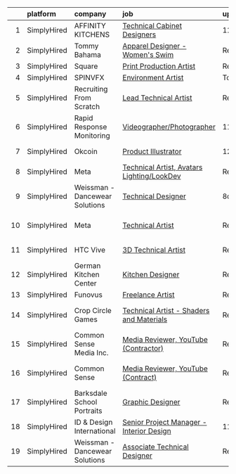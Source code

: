 

|    | platform    | company                        | job                                                                                                                                                     | update_time   | location                      |
|---:|:------------|:-------------------------------|:--------------------------------------------------------------------------------------------------------------------------------------------------------|:--------------|:------------------------------|
|  1 | SimplyHired | AFFINITY KITCHENS              | [Technical Cabinet Designers](https://www.simplyhired.com/job/keOLWx-ZhXYIeRVAf2eTOMs8LWNHZkyTvt1MjrGPGvCpOH86b8f3uQ?q=technical+artist)                | 11d           | Scottsdale, AZ                |
|  2 | SimplyHired | Tommy Bahama                   | [Apparel Designer - Women's Swim](https://www.simplyhired.com/job/e2SlIpbUUKdXB6d7Nzet4QjnYKJm7aT0ceGcpb1RbvPSVR1XcUi5aA?q=technical+artist)            | Recently      | Seattle, WA                   |
|  3 | SimplyHired | Square                         | [Print Production Artist](https://www.simplyhired.com/job/MJ53lR1O-jHyiBIlDsQFE-2wrd0CGwbpMN7IKUWrrMZD7K0TU3UiJg?q=technical+artist)                    | Recently      | Remote                        |
|  4 | SimplyHired | SPINVFX                        | [Environment Artist](https://www.simplyhired.com/job/Bb9qgnBvKuHB_lL8-LcjsjUtNjoMqK5Vdw98FV74-4EU4JMXaXObLg?q=technical+artist)                         | Today         | Atlanta, GA                   |
|  5 | SimplyHired | Recruiting From Scratch        | [Lead Technical Artist](https://www.simplyhired.com/job/xVih8ahrBixqE7xpqRCtdBD0YItRloT_TyqFv4FGSzcIqb5AQyn7UA?q=technical+artist)                      | Recently      | Pleasanton, CA +126 locations |
|  6 | SimplyHired | Rapid Response Monitoring      | [Videographer/Photographer](https://www.simplyhired.com/job/vmoqUtdyWf3P_2laxGqkDY76dnvJKApaVohb0u7KWAnnDSPBxebdrA?q=technical+artist)                  | 11d           | Syracuse, NY                  |
|  7 | SimplyHired | Okcoin                         | [Product Illustrator](https://www.simplyhired.com/job/mL-Z4mwQLxeXhimvBJcZr-j2vSiQYzFN2pDoIcSdX75dHzYka28MQw?q=technical+artist)                        | 12d           | San Jose, CA                  |
|  8 | SimplyHired | Meta                           | [Technical Artist, Avatars Lighting/LookDev](https://www.simplyhired.com/job/fi97us5G3Jr2OLUdIlBnIvXBI2bnLmu-2_JEYJhOIrCTcSWfnqx3Jw?q=technical+artist) | Recently      | Remote +3 locations           |
|  9 | SimplyHired | Weissman - Dancewear Solutions | [Technical Designer](https://www.simplyhired.com/job/-WlrExIwz0fN_7GPwDXzeHZTjE1zpGAatQhb-bViXC2PFDUCUOmtbg?q=technical+artist)                         | 8d            | St. Louis, MO                 |
| 10 | SimplyHired | Meta                           | [Technical Artist](https://www.simplyhired.com/job/ZHrcYCCZ4eAwivCDVUyJ5b-lpHivwKuDthZeAbaGrxjCoQ9oCumHKw?q=technical+artist)                           | Recently      | Durham, NC +9 locations       |
| 11 | SimplyHired | HTC Vive                       | [3D Technical Artist](https://www.simplyhired.com/job/piZOsUVKq9FNAk6o6vjCXh81qYh2KdyV_4rpIR9xgU43P4UR8zMBgA?q=technical+artist)                        | Recently      | Remote +1 location            |
| 12 | SimplyHired | German Kitchen Center          | [Kitchen Designer](https://www.simplyhired.com/job/y6WW0hOApXkLhhnExb3Q69WR5QeMNRse_OUiKzsCpzIx0Wwryv1mgg?q=technical+artist)                           | Recently      | Orlando, FL                   |
| 13 | SimplyHired | Funovus                        | [Freelance Artist](https://www.simplyhired.com/job/wucjFvZG2JRNmwrYnLbwDVT3_DRVHLxMd8BzmWlUbytgTfm8cythdg?q=technical+artist)                           | Recently      | Remote                        |
| 14 | SimplyHired | Crop Circle Games              | [Technical Artist - Shaders and Materials](https://www.simplyhired.com/job/9LEI-ViV5gbrNfQDkJmGZ_MRVVbhq9VWz5RpbyHFKIlg7SZAoJCoow?q=technical+artist)   | Recently      | San Francisco, CA             |
| 15 | SimplyHired | Common Sense Media Inc.        | [Media Reviewer, YouTube (Contractor)](https://www.simplyhired.com/job/wtYbOQfgjrJ7NvBbos35p__9bXc5jXai7oSO4z4ZeGZjKb0_3YeK7w?q=technical+artist)       | Recently      | San Francisco, CA             |
| 16 | SimplyHired | Common Sense                   | [Media Reviewer, YouTube (Contract)](https://www.simplyhired.com/job/QvKR49OnD5qw7GBhMd45MFsPzVyRstZxlv_CpLiZzfMcR2hgmOSbAg?q=technical+artist)         | Recently      | San Francisco, CA             |
| 17 | SimplyHired | Barksdale School Portraits     | [Graphic Designer](https://www.simplyhired.com/job/vzUt398h3o-KycYXUpRIQQb1N5sig-bBSl6LfFmbC8mjoRA4yJ3raQ?q=technical+artist)                           | Recently      | Aston, PA                     |
| 18 | SimplyHired | ID & Design International      | [Senior Project Manager - Interior Design](https://www.simplyhired.com/job/wC2bJtyrBcIB6LPeUQdcs3Gg-d4QHy9dTX10a2eQMkxP40X0VfSBGg?q=technical+artist)   | 11d           | Pompano Beach, FL             |
| 19 | SimplyHired | Weissman - Dancewear Solutions | [Associate Technical Designer](https://www.simplyhired.com/job/nKLyV4uiSfeKrSwc13zURriHvEdy7zEXNSnWqgiMkKQXTOprYoXeYg?q=technical+artist)               | Recently      | St. Louis, MO                 |